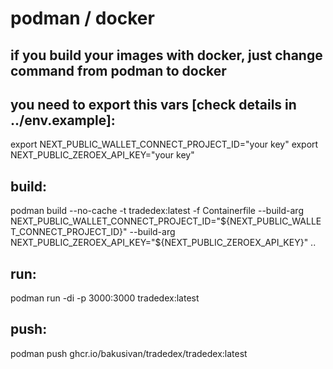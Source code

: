 # podman / docker

## if you build your images with docker, just change command from podman to docker
## you need to export this vars [check details in ../env.example]:

export NEXT_PUBLIC_WALLET_CONNECT_PROJECT_ID="your key"
export NEXT_PUBLIC_ZEROEX_API_KEY="your key"

## build:

podman build --no-cache -t tradedex:latest -f Containerfile --build-arg NEXT_PUBLIC_WALLET_CONNECT_PROJECT_ID="${NEXT_PUBLIC_WALLET_CONNECT_PROJECT_ID}" --build-arg NEXT_PUBLIC_ZEROEX_API_KEY="${NEXT_PUBLIC_ZEROEX_API_KEY}" ..

## run:

podman run -di -p 3000:3000 tradedex:latest

## push:

podman push ghcr.io/bakusivan/tradedex/tradedex:latest
